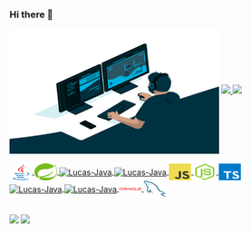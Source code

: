 ### Hi there 👋

<div>
    <img  height="220" width="370" align="center" alt="Renato" src="https://github.com/rensilver/image-repo-github/blob/main/coderren.gif">
    <a href="https://github.com/rensilver">
    <img height="180em" src="https://github-readme-stats.vercel.app/api?username=rensilver&show_icons=true&theme=dracula&include_all_commits=true&count_private=true"/>
    <img height="180em" src="https://github-readme-stats.vercel.app/api/top-langs/?username=rensilver&layout=compact&langs_count=16&theme=dracula"/>
  <div>
  <div style="display: inline_block"><br>
    <img align="center" alt="Lucas-Java" height="30" width="40" src="https://raw.githubusercontent.com/devicons/devicon/master/icons/java/java-original.svg">
    <img align="center" alt="Lucas-Java" height="30" width="40" src="https://raw.githubusercontent.com/devicons/devicon/master/icons/spring/spring-original.svg">
    <img align="center" alt="Lucas-Java" height="30" width="40" src="https://raw.githubusercontent.com/devicons/devicon/master/icons/javascript/csharp-original.svg">
    <img align="center" alt="Lucas-Java" height="30" width="40" src="https://raw.githubusercontent.com/devicons/devicon/master/icons/javascript/dotnetcore-original.svg">
    <img align="center" alt="Lucas-Java" height="30" width="40" src="https://raw.githubusercontent.com/devicons/devicon/master/icons/javascript/javascript-original.svg">
    <img align="center" alt="Lucas-Java" height="30" width="40" src="https://raw.githubusercontent.com/devicons/devicon/master/icons/nodejs/nodejs-original.svg">
    <img align="center" alt="Lucas-Java" height="30" width="40" src="https://raw.githubusercontent.com/devicons/devicon/master/icons/typescript/typescript-original.svg">
    <img align="center" alt="Lucas-Java" height="30" width="40" src="https://raw.githubusercontent.com/devicons/devicon/master/icons/oracle/angularjs-original.svg">
    <img align="center" alt="Lucas-Java" height="30" width="40" src="https://raw.githubusercontent.com/devicons/devicon/master/icons/oracle/react-original.svg">
    <img align="center" alt="Lucas-Java" height="30" width="40" src="https://raw.githubusercontent.com/devicons/devicon/master/icons/oracle/oracle-original.svg">
    <img align="center" alt="Lucas-Java" height="30" width="40" src="https://raw.githubusercontent.com/devicons/devicon/master/icons/mysql/mysql-plain.svg">
  </div>
   
   ##
   
   <a href = "mailto: ren.oliv87@gmail.com"><img src="https://img.shields.io/badge/-Gmail-%23333?style=for-the-badge&logo=gmail&logoColor=white" target="_blank"></a>
    <a href="https://www.linkedin.com/in/renato-silveira" target="_blank"><img src="https://img.shields.io/badge/-LinkedIn-%230077B5?style=for-the-badge&logo=linkedin&logoColor=white" target="_blank"></a> 

<!--
**rensilver/rensilver** is a ✨ _special_ ✨ repository because its `README.md` (this file) appears on your GitHub profile.

Here are some ideas to get you started:

- 🔭 I’m currently working on ...
- 🌱 I’m currently learning ...
- 👯 I’m looking to collaborate on ...
- 🤔 I’m looking for help with ...
- 💬 Ask me about ...
- 📫 How to reach me: ...
- 😄 Pronouns: ...
- ⚡ Fun fact: ...
-->
